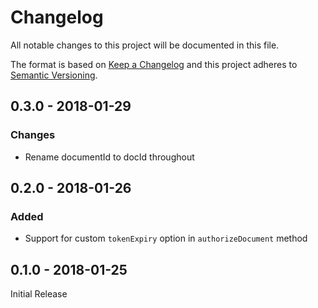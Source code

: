 # Changelog
All notable changes to this project will be documented in this file.

The format is based on [Keep a Changelog](http://keepachangelog.com/en/1.0.0/)
and this project adheres to [Semantic Versioning](http://semver.org/spec/v2.0.0.html).

## 0.3.0 - 2018-01-29

### Changes

- Rename documentId to docId throughout

## 0.2.0 - 2018-01-26

### Added

- Support for custom `tokenExpiry` option in `authorizeDocument` method

## 0.1.0 - 2018-01-25

Initial Release
